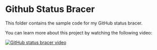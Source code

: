 # Github Status Bracer

This folder contains the sample code for my GitHub status bracer.

You can learn more about this project by watching the following video:

[![GitHub status bracer video](https://img.youtube.com/vi/erLMkzcUAvI/0.jpg)](https://youtu.be/erLMkzcUAvI "GitHub status bracer video")
